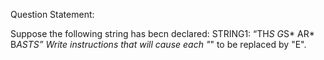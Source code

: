 Question Statement:

Suppose the following string has becn declared: 
STRING1: “TH*S  G*S* AR*  B*ASTS” 
Write instructions that will cause each "*" to be replaced by "E".
